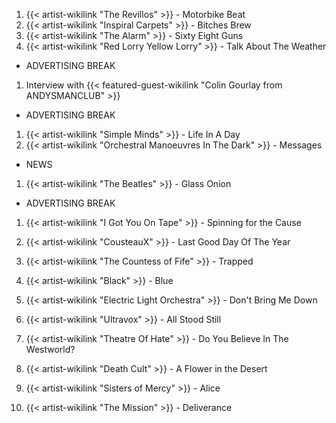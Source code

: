 1. {{< artist-wikilink "The Revillos" >}} - Motorbike Beat
2. {{< artist-wikilink "Inspiral Carpets" >}} - Bitches Brew
3. {{< artist-wikilink "The Alarm" >}} - Sixty Eight Guns
4. {{< artist-wikilink "Red Lorry Yellow Lorry" >}} - Talk About The Weather

- ADVERTISING BREAK

1. Interview with {{< featured-guest-wikilink "Colin Gourlay from ANDYSMANCLUB" >}}

- ADVERTISING BREAK

1. {{< artist-wikilink "Simple Minds" >}} - Life In A Day
2. {{< artist-wikilink "Orchestral Manoeuvres In The Dark" >}} - Messages

- NEWS

1. {{< artist-wikilink "The Beatles" >}} - Glass Onion 

- ADVERTISING BREAK

1. {{< artist-wikilink "I Got You On Tape" >}} - Spinning for the Cause
2. {{< artist-wikilink "CousteauX" >}} - Last Good Day Of The Year
3. {{< artist-wikilink "The Countess of Fife" >}} - Trapped
4. {{< artist-wikilink "Black" >}} - Blue
5. {{< artist-wikilink "Electric Light Orchestra" >}} - Don't Bring Me Down



1. {{< artist-wikilink "Ultravox" >}} - All Stood Still
2. {{< artist-wikilink "Theatre Of Hate" >}} - Do You Believe In The Westworld? 
3. {{< artist-wikilink "Death Cult" >}} - A Flower in the Desert
4. {{< artist-wikilink "Sisters of Mercy" >}} - Alice
5. {{< artist-wikilink "The Mission" >}} - Deliverance
